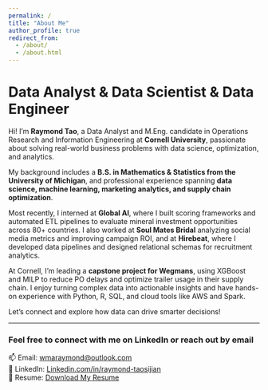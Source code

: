 ```yaml
---
permalink: /
title: "About Me"
author_profile: true
redirect_from: 
  - /about/
  - /about.html
---
```


Data Analyst & Data Scientist & Data Engineer
======
Hi! I’m **Raymond Tao**, a Data Analyst and M.Eng. candidate in Operations Research and Information Engineering at **Cornell University**, passionate about solving real-world business problems with data science, optimization, and analytics.

My background includes a **B.S. in Mathematics & Statistics from the University of Michigan**, and professional experience spanning **data science, machine learning, marketing analytics, and supply chain optimization**.

Most recently, I interned at **Global AI**, where I built scoring frameworks and automated ETL pipelines to evaluate mineral investment opportunities across 80+ countries. I also worked at **Soul Mates Bridal** analyzing social media metrics and improving campaign ROI, and at **Hirebeat**, where I developed data pipelines and designed relational schemas for recruitment analytics.

At Cornell, I’m leading a **capstone project for Wegmans**, using XGBoost and MILP to reduce PO delays and optimize trailer usage in their supply chain. I enjoy turning complex data into actionable insights and have hands-on experience with Python, R, SQL, and cloud tools like AWS and Spark.

Let’s connect and explore how data can drive smarter decisions!

---
### Feel free to connect with me on LinkedIn or reach out by email

📫 Email: [wmaraymond@outlook.com](mailto:wmaraymond@outlook.com)  
📎 LinkedIn: [Linkedin.com/in/raymond-taosijian](https://www.linkedin.com/in/raymond-taosijian/)  
📄 Resume: [Download My Resume](https://raymondtaj.github.io/academicpages.github.io/files/Raymond_Tao_Resume.pdf)



